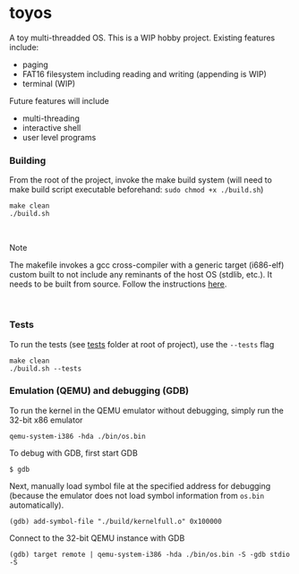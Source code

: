 # toyos

A toy multi-threadded OS. This is a WIP hobby project. Existing features include:

- paging
- FAT16 filesystem including reading and writing (appending is WIP)
- terminal (WIP)

Future features will include

- multi-threading
- interactive shell
- user level programs

### Building

From the root of the project, invoke the make build system (will need to make build script executable beforehand: `sudo chmod +x ./build.sh`)

```shell
make clean
./build.sh
```

<br />

> [!NOTE] 
> The makefile invokes a gcc cross-compiler with a generic target (i686-elf) custom built to not include any reminants of the host OS (stdlib, etc.). It needs to be built from source. Follow the instructions [here](https://osdev.org/GCC_Cross-Compiler).

<br />

### Tests

To run the tests (see [tests](https://github.com/markCwatson/toyos/tree/main/tests) folder at root of project), use the `--tests` flag

```shell
make clean
./build.sh --tests
```

### Emulation (QEMU) and debugging (GDB)

To run the kernel in the QEMU emulator without debugging, simply run the 32-bit x86 emulator

```shell
qemu-system-i386 -hda ./bin/os.bin
```

To debug with GDB, first start GDB

```shell
$ gdb
```

Next, manually load symbol file at the specified address for debugging (because the emulator does not load symbol information from `os.bin` automatically).


```shell
(gdb) add-symbol-file "./build/kernelfull.o" 0x100000
```

Connect to the 32-bit QEMU instance with GDB

```shell
(gdb) target remote | qemu-system-i386 -hda ./bin/os.bin -S -gdb stdio -S
```